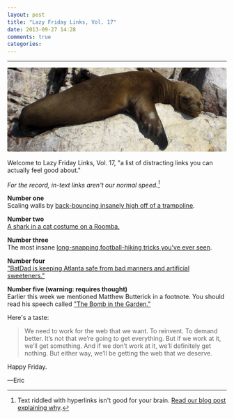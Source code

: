 ```yaml
---
layout: post
title: "Lazy Friday Links, Vol. 17"
date: 2013-09-27 14:28
comments: true
categories: 
---
```


---

<img src="/images/blog/2013/09/9.27.13/lazy-friday-links-17.jpg" style="border-radius: 3px;">

Welcome to Lazy Friday Links, Vol. 17, "a list of distracting links you can actually feel good about."

<!-- more --> 

*For the record, in-text links aren't our normal speed.[^1]*

**Number one**  
Scaling walls by [back-bouncing insanely high off of a trampoline](https://gimmebar-assets.s3.amazonaws.com/524443273aa05.gif).

**Number two**  
[A shark in a cat costume on a Roomba.](https://gimmebar-assets.s3.amazonaws.com/523dd1c349552.gif)

**Number three**  
The most insane [long-snapping,football-hiking tricks you've ever seen](https://www.youtube.com/watch?v=HE6m9h5yipE).

**Number four**  
["BatDad is keeping Atlanta safe from bad manners and artificial sweeteners."](http://www.youtube.com/watch?v=YlVi0noRr-o)

**Number five (warning: requires thought)**  
Earlier this week we mentioned Matthew Butterick in a footnote. You should read his speech called ["The Bomb in the Garden."](http://unitscale.com/mb/bomb-in-the-garden/)

Here's a taste: 

> We need to work for the web that we want. To rein­vent. To de­mand bet­ter. It’s not that we’re go­ing to get every­thing. But if we work at it, we’ll get some­thing. And if we don’t work at it, we’ll definitely get nothing. But ei­ther way, we’ll be get­ting the web that we deserve.

Happy Friday.

—Eric

[^1]: Text riddled with hyperlinks isn't good for your brain. [Read our blog post explaining why](http://theironyard.com/blog/2013/09/25/why-we-use-footnotes/).


